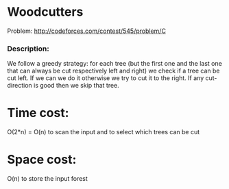 # Woodcutters
Problem: http://codeforces.com/contest/545/problem/C

### Description:
We follow a greedy strategy: for each tree (but the first one and the last one that can always be cut respectively left and right) we check if a tree can be cut left. If we can we do it otherwise we try to cut it to the right. If any cut-direction is good then we skip that tree.


# Time cost:
O(2*n) = O(n) to scan the input and to select which trees can be cut
# Space cost:
O(n) to store the input forest


